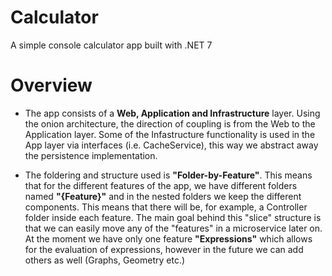 # Calculator
A simple console calculator app built with .NET 7

# Overview

* The app consists of a **Web, Application and Infrastructure** layer. Using the onion architecture, the direction of coupling is from the Web to the Application layer. Some of the Infastructure functionality is used in the App layer via interfaces (i.e. CacheService), this way we abstract away the persistence implementation.

* The foldering and structure used is **"Folder-by-Feature"**. This means that for the different features of the app, we have different folders named **"{Feature}"** and in the nested folders we keep the different components. This means that there will be, for example, a Controller folder inside each feature. The main goal behind this "slice" structure is that we can easily move any of the "features" in a microservice later on. At the moment we have only one feature **"Expressions"** which allows for the evaluation of expressions, however in the future we can add others as well (Graphs, Geometry etc.)
